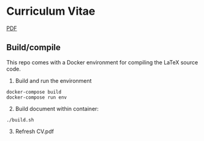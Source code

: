 # Curriculum Vitae
[PDF](CV.pdf)

## Build/compile
This repo comes with a Docker environment for compiling the LaTeX source code.  

1. Build and run the environment
```
docker-compose build
docker-compose run env
```

2. Build document within container:
```
./build.sh
```

3. Refresh CV.pdf

